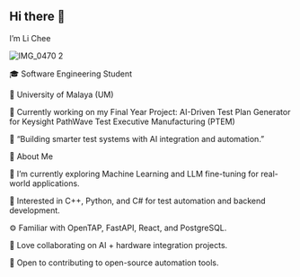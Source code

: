 ## Hi there 👋

<!--
**lichee03/lichee03** is a ✨ _special_ ✨ repository because its `README.md` (this file) appears on your GitHub profile.

Here are some ideas to get you started:

- 🔭 I’m currently working on ...
- 🌱 I’m currently learning ...
- 👯 I’m looking to collaborate on ...
- 🤔 I’m looking for help with ...
- 💬 Ask me about ...
- 📫 How to reach me: ...
- 😄 Pronouns: ...
- ⚡ Fun fact: ...
-->
I’m Li Chee 

![IMG_0470 2](https://github.com/user-attachments/assets/6ea146b1-2faa-48b7-b0f0-2814778437b2)


🎓 Software Engineering Student 

📍 University of Malaya (UM)

🔬 Currently working on my Final Year Project: AI-Driven Test Plan Generator for Keysight PathWave Test Executive Manufacturing (PTEM)

💭 “Building smarter test systems with AI integration and automation.”

🚀 About Me

🌱 I’m currently exploring Machine Learning and LLM fine-tuning for real-world applications.

🧠 Interested in C++, Python, and C# for test automation and backend development.

⚙️ Familiar with OpenTAP, FastAPI, React, and PostgreSQL.

🤝 Love collaborating on AI + hardware integration projects.

🧩 Open to contributing to open-source automation tools.
